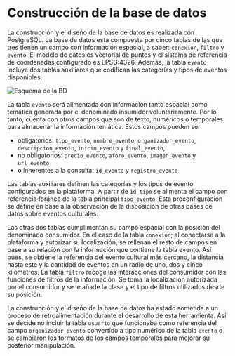 # Construcción de la base de datos

La construcción y el diseño de la base de datos es realizada con PostgreSQL. La base de datos esta compuesta por cinco tablas de las que tres tienen un campo con información espacial, a saber: `conexion`, `filtro` y `evento`. El modelo de datos es vectorial de puntos y el sistema de referencia de coordenadas configurado es EPSG:4326. Además, la tabla `evento` incluye dos tablas auxiliares que codifican las categorías y tipos de eventos disponibles.

![Esquema de la BD](images/esquema_bd.png)

La tabla `evento` será alimentada con información tanto espacial como temática generada por el denominado insumidor voluntariamente. Por lo tanto, cuenta con otros campos que son de texto, numéricos o temporales para almacenar la información temática. Estos campos pueden ser 
- obligatorios: `tipo_evento`, `nombre_evento`, `organizador_evento`, `descripcion_evento`, `inicio_evento` y `final_evento`,
- no obligatorios: `precio_evento`, `aforo_evento`, `imagen_evento` y `url_evento`
- o inherentes a la consulta: `id_evento` y `registro_evento`

Las tablas auxiliares definen las categorías y los tipos de evento configurados en la plataforma. A partir de `id_tipo` se alimenta el campo con referencia foránea de la tabla principal `tipo_evento`. Esta preconfiguración se define en base a la observación de la disposición de otras bases de datos sobre eventos culturales. 

Las otras dos tablas cumplimentan su campo espacial con la posición del denominado consumidor. En el caso de la tabla `conexion`; al conectarse a la plataforma y autorizar su localización, se rellenan el resto de campos en base a su relación con la información que contiene la tabla evento. Así pues, se obtiene la referencia del evento cultural más cercano, la distancia hasta este y la cantidad de eventos en un radio de uno, dos y cinco kilómetros. La tabla `filtro` recoge las interacciones del consumidor con las funciones de filtros de la información. Se toma la localización autorizada por el consumidor y se le añade la clase y el tipo de filtros utilizados desde su posición.

La construcción y el diseño de la base de datos ha estado sometida a un proceso de retroalimentación durante el desarrollo de esta herramienta. Así se decide no incluir la tabla `usuario` que funcionaba como referencia del campo `organizador_evento` convertido a tipo numérico de la tabla `evento` o se cambiaron los formatos de los campos temporales para mejorar su posterior manipulación.
